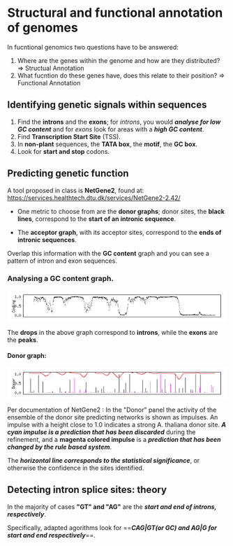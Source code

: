 # Structural and functional annotation of genomes

In fucntional genomics two questions have to be answered:

1. Where are the genes within the genome and how are they distributed?
=> Structual Annotation
2. What fucntion do these genes have, does this relate to their position?
=> Functional Annotation

## Identifying genetic signals within sequences

1. Find the **introns** and the **exons**; for *introns*, you would ***analyse for low GC content*** and for *exons* look for areas with a ***high GC content***.
2. Find **Transcription Start Site** (TSS).
3. In **non-plant** sequences, the **TATA box**, the **motif**, the **GC box**.
4. Look for **start and stop** codons.

## Predicting genetic function

A tool proposed in class is **NetGene2**, found at: https://services.healthtech.dtu.dk/services/NetGene2-2.42/ 

* One metric to choose from are the **donor graphs**; donor sites, the **black lines**, correspond to the **start of an intronic sequence**.

* The **acceptor graph**, with its acceptor sites, correspond to the **ends of intronic sequences**. 

Overlap this information with the **GC content** graph and you can see a pattern of intron and exon sequences.

### Analysing a GC content graph.

![alt text](image.png) 

The **drops** in the above graph correspond to **introns**, while the **exons** are the **peaks**.

#### Donor graph:

![](image-1.png)

Per documentation of NetGene2
:  In the "Donor" panel the activity of the ensemble of the donor site predicting networks is shown as impulses. An impulse with a height close to 1.0 indicates a strong A. thaliana donor site. ***A cyan impulse is a prediction that has been discarded*** during the refinement, and a **magenta colored impulse** is a ***prediction that has been changed by the rule based system***.

The ***horizontal line corresponds to the statistical significance***, or otherwise the confidence in the sites identified.

## Detecting intron splice sites: theory

In the majority of cases **"GT" and "AG"** are the ***start and end of introns, respectively***. 

Specifically, adapted agorithms look for ==***CAG|GT(or GC) and AG|G for start and end respectively***==.



